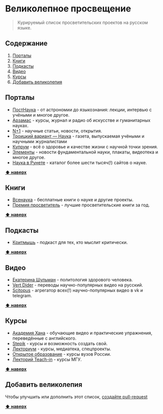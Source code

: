# Великолепное просвещение 

> Курируемый список просветительских проектов на русском языке.

## Содержание

1. [Порталы](#Порталы)
1. [Книги](#Книги)
1. [Подкасты](#Подкасты)
1. [Видео](#Видео)
1. [Курсы](#Курсы)
1. [Добавить великолепия](#Добавить-великолепия)

## Порталы

* [ПостНаука](https://postnauka.ru/) - от астрономии до языкознания: лекции, интервью с учёными и многое другое.
* [Арзамас](https://arzamas.academy/) - курсы, журнал и радио об искусстве и гуманитарных науках.
* [N+1](https://nplus1.ru/) - научные статьи, новости, открытия.
* [Троицкий вариант — Наука](https://trv-science.ru/) - газета, выпускаемая учёными и научными журналистами
* [Купрум](https://cuprum.media/) - всё о здоровье и качестве жизни с научной точки зрения.
* [Элементы](https://elementy.ru/) - новости фундаментальной науки, плакаты, видеотека и многое другое.
* [Наука в Рунете](https://elementy.ru/catalog) - каталог более шести тысяч(!) сайтов о науке.

**[⬆ наверх](#содержание)**

## Книги

* [Всенаука](https://vsenauka.ru/knigi/besplatnyie-knigi.html) - бесплатные книги о науке и другие проекты.
* [Премия просветитель](http://premiaprosvetitel.ru/booksauthors/) - лучшие просветительские книги за год.

**[⬆ наверх](#содержание)**

## Подкасты

* [Критмышь](https://critmouse.ru/) - подкаст для тех, кто мыслит критически.

**[⬆ наверх](#содержание)**

## Видео

* [Екатерина Шульман](https://www.youtube.com/channel/UCL1rJ0ROIw9V1qFeIN0ZTZQ/videos) - политология здорового человека.
* [Vert Dider](https://vertdider.tv/) - переводы научно-популярных видео на русский.
* [Scitopus](https://scitopus.com/) - агрегатор всех(!) научно-популярных видео в vk и telegram.

**[⬆ наверх](#содержание)**



## Курсы

* [Академия Хана](https://ru.khanacademy.org/) - обучающие видео и практические упражнения, переведённые с английского.
* [Stepik](https://stepik.org/) - курсы и возможность создать свой.
* [Лекториум](https://www.lektorium.tv/) - курсы, медиатека, спецпроекты.
* [Открытое образование](https://openedu.ru/) - курсы вузов России.
* [Лекторий Teach-in](https://teach-in.ru/) - курсы МГУ.

**[⬆ наверх](#содержание)**

## Добавить великолепия

Чтобы улучшить или дополнить этот список, [создайте pull-request](https://github.com/urfu-2015/guides/blob/master/how-to-pull-request.md)

**[⬆ наверх](#содержание)**

